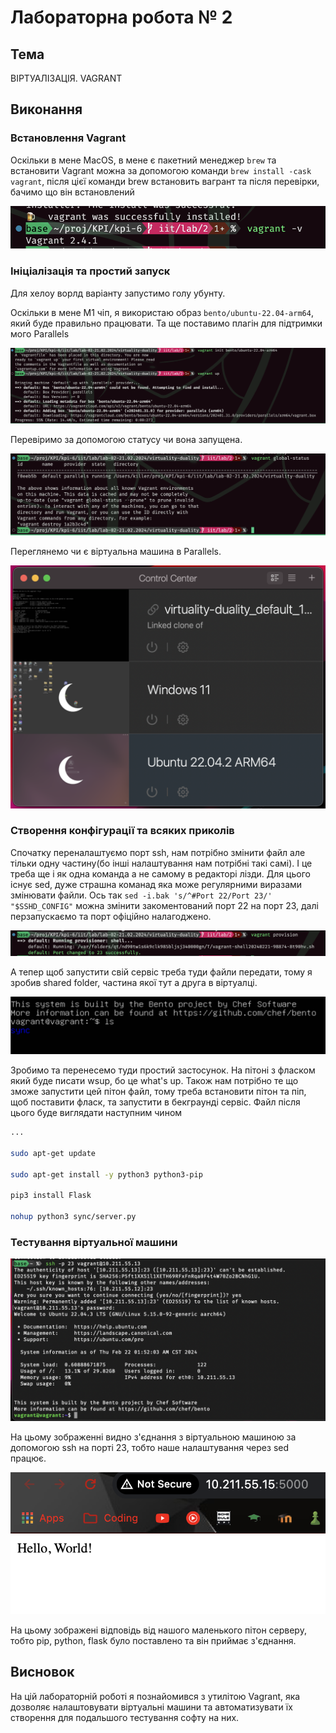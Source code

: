 # Лабораторна робота № 2

## Тема

ВІРТУАЛІЗАЦІЯ. VAGRANT

## Виконання

### Встановлення Vagrant

Оскільки в мене MacOS, в мене є пакетний менеджер `brew` та встановити Vagrant можна за допомогою команди `brew install -cask vagrant`, після цієї команди brew встановить вагрант та після перевірки, бачимо що він встановлений

![Рисунок 1 - Встановлений Vagrant](image.png)

### Ініціалізація та простий запуск

Для хелоу ворлд варіанту запустимо голу убунту.

Оскільки в мене M1 чіп, я використаю образ `bento/ubuntu-22.04-arm64`, який буде правильно працювати. Та ще поставимо плагін для підтримки мого Parallels

![Рисунок 2 - Піднята убунту](image-1.png)

Перевіримо за допомогою статусу чи вона запущена.

![Рисунок 3 - Перевірка за статусом](image-2.png)

Переглянемо чи є віртуальна машина в Parallels.

![Рисунок 4 - Віртуальна машина в Parallels](image-3.png)

### Створення конфігурації та всяких приколів

Спочатку переналаштуємо порт ssh, нам потрібно змінити файл але тільки одну частину(бо інші налаштування нам потрібні такі самі). І це треба ще і як одна команда а не самому в редакторі лізди. Для цього існує sed, дуже страшна команад яка може регулярними виразами змінювати файли. Ось так `sed -i.bak 's/^#Port 22/Port 23/' "$SSHD_CONFIG"` можна змінити закоментований порт 22 на порт 23, далі перзапускаємо та порт офіційно налагоджено.

![Рисунок 5 - Налагоджений порт ssh](image-4.png)

А тепер щоб запустити свій сервіс треба туди файли передати, тому я зробив shared folder, частина якої тут а друга в віртуалці.

![Рисунок 6 - Спільна директорія](image-5.png)

Зробимо та перенесемо туди простий застосунок. На пітоні з фласком який буде писати wsup, бо це what's up. Також нам потрібно те що зможе запустити цей пітон файл, тому треба встановити пітон та піп, щоб поставити фласк, та запустити в бекграунді сервіс. Файл після цього буде виглядати наступним чином

```bash
...

sudo apt-get update

sudo apt-get install -y python3 python3-pip

pip3 install Flask

nohup python3 sync/server.py
```

### Тестування віртуальної машини

![Рисунок 7 - Використання ssh з портом 23 в віртуальній машині](image-6.png)

На цьому зображенні видно з'єднання з віртуальною машиною за допомогою ssh на порті 23, тобто наше налаштування через sed працює.

![Рисунок 8 - Запущений веб сервер](image-7.png)

На цьому зображені відповідь від нашого маленького пітон серверу, тобто pip, python, flask було поставлено та він приймає з'єднання.

## Висновок

На цій лабораторній роботі я познайомився з утилітою Vagrant, яка дозволяє налаштовувати віртуальні машини та автоматизувати їх створення для подальшого тестування софту на них.
